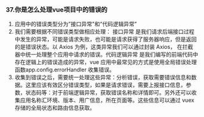 ### 37.你是怎么处理vue项目中的错误的

1. ﻿﻿应用中的错误类型分为”接口异常"和“代码逻辑异常”
2. ﻿﻿我们需要根据不同错误类型做相应处理： 接口异常 是我们请求后端接口过程中发生的异常，可能是请求失败，也可能是请求获得了服务器响应，但是返回的是错误状态。以 Axios 为例，这类异常我们可以通过封装 Axios， 在拦截器中统一处理整个应用中请求的错误。代码逻辑异常 是我们编写的前端代码中存在逻辑上的错误造成的异常，vue 应用中最常见的方式是使用全局错误处理函数app.config.errorHandler 收集错误。
3. ﻿﻿收集到错误之后，需要统一处理这些异常：分析错误，获取需要错误信息和数据。这里应该有效区分错误类型，如果是请求错误，需要上报接口信息，参数，状态码等：对于前端逻辑异常，获取错误名称和详情即可。另外还可以收集应用名称汇环境、版本、用广信息，所在页面等。这些信息可以通过 vuex 存储的全局状态和路由信息获取。